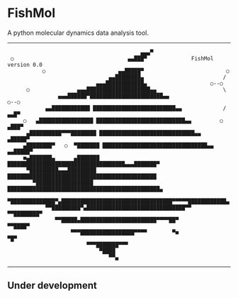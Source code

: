 # FishMol
A python molecular dynamics data analysis tool.

---
                                              ▄▄▄▀
     ○                                    ▄▄███▀              FishMol version 0.0
               ○                       ▄▄█████▀                          ○
                                    ▄▄████████▄                         /
                                ▄▄▄████████████▄                    ○--○
          ○               ▄▄▄████████████████████▄▄                     \
                    ▄▄▄██████▀███████████████████████▄▄                  ○--○
                ▄▄████████████ ██████████████████████████▄▄             /           ▄▄█▀
         ○   ▄█████████████████ ████████████████████████████▄▄         ○         ▄███▀
          ▄██████████▀▀▀████████ ██████████████████████████████▄▄             ▄█████▀
         ▄████████▀   ○  ▀███████ █████████████████████████████████▄▄      ▄▄█████▀
         ■▄███████▄      ▄███████ █████████████████████████████████████▄▄▄███████▀
          ▀█████████▄▄▄█████████ ███████████████████████████████████████████████
            ▀██████████████████ ████████████████████████████████████████████████▄
              ▀██████████████▀▄███████████████████████████████████▀▀▀▀▀████████████▄
                ▀▀█████████▀▄███████████████████████████████▀▀           ▀▀████████▀
                   ▀▀█████▄████████████████████████▀▀▀▀██▀                 ▀▀████▀
                        ▀▀▀█████████████████▀▀▀▀        ▀■                    ▀█▀
                             ▀▀▀███████▀▀▀
                                 ▀████
                                    ▀▀▄
---

## Under development
